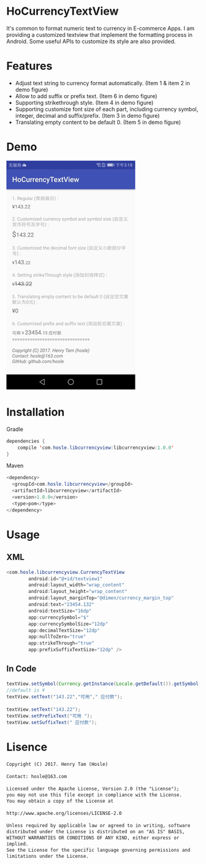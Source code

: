 # HoCurrencyTextView

It's common to format numeric text to currency in E-commerce Apps. I am providing a customized textview that implement the formatting process in Android. Some useful APIs to customize its style are also provided.

# Features
* Adjust text string to currency format automatically. (Item 1 & item 2 in demo figure)
* Allow to add suffix or prefix text. (Item 6 in demo figure)
* Supporting strikethrough style. (Item 4 in demo figure)
* Supporting customize font size of each part, including currency symbol, integer, decimal and suffix/prefix. (Item 3 in demo figure)
* Translating empty content to be default 0. (Item 5 in demo figure)

# Demo
![Currency TextView Demo](./resPic/figure_s.png)


# Installation

Gradle

```java
dependencies {
	compile 'com.hosle.libcurrencyview:libcurrencyview:1.0.0'
}
```

Maven

```java
<dependency>
  <groupId>com.hosle.libcurrencyview</groupId>
  <artifactId>libcurrencyview</artifactId>
  <version>1.0.0</version>
  <type>pom</type>
</dependency>

```

# Usage

## XML
```java
<com.hosle.libcurrencyview.CurrencyTextView
        android:id="@+id/textview1"
        android:layout_width="wrap_content"
        android:layout_height="wrap_content"
        android:layout_marginTop="@dimen/currency_margin_top"
        android:text="23454.132"
        android:textSize="16dp"
        app:currencySymbol="$"
        app:currencySymbolSize="12dp"
        app:decimalTextSize="12dp"
        app:nullToZero="true"
        app:strikeThrough="true"
        app:prefixSuffixTextSize="12dp" />
```
## In Code

```java
textView.setSymbol(Currency.getInstance(Locale.getDefault()).getSymbol());
//default is ¥
textView.setText("143.22","可用"," 应付款");

textView.setText("143.22");
textView.setPrefixText("可用 ");
textView.setSuffixText(" 应付款");
```
# Lisence

```
Copyright (C) 2017. Henry Tam (Hosle) 

Contact: hosle@163.com

Licensed under the Apache License, Version 2.0 (the "License");
you may not use this file except in compliance with the License.
You may obtain a copy of the License at 

http://www.apache.org/licenses/LICENSE-2.0

Unless required by applicable law or agreed to in writing, software distributed under the License is distributed on an "AS IS" BASIS, WITHOUT WARRANTIES OR CONDITIONS OF ANY KIND, either express or implied.
See the License for the specific language governing permissions and limitations under the License.
```




